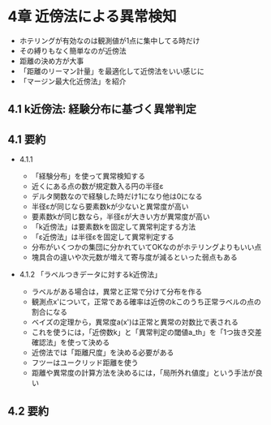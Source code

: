 # 4章 近傍法による異常検知
- ホテリングが有効なのは観測値が1点に集中してる時だけ
- その縛りもなく簡単なのが近傍法
- 距離の決め方が大事
- 「距離のリーマン計量」を最適化して近傍法をいい感じに
- 「マージン最大化近傍法」を紹介

## 4.1 k近傍法: 経験分布に基づく異常判定

## 4.1 要約
- 4.1.1
  - 「経験分布」を使って異常検知する
  - 近くにある点の数が規定数入る円の半径ε
  - デルタ関数なので経験した時だけ1になり他は0になる
  - 半径εが同じなら要素数kが少ないと異常度が高い
  - 要素数kが同じ数なら，半径εが大きい方が異常度が高い
  - 「k近傍法」は要素数kを固定して異常判定する方法
  - 「ε近傍法」は半径εを固定して異常判定する
  - 分布がいくつかの集団に分かれていてOKなのがホテリングよりもいい点
  - 塊具合の違いや次元数が増えて寄与度が減るといった弱点もある

- 4.1.2 「ラベルつきデータに対するk近傍法」
  - ラベルがある場合は，異常と正常で分けて分布を作る
  - 観測点x'について，正常である確率は近傍のkこのうち正常ラベルの点の割合になる
  - ベイズの定理から，異常度a(x')は正常と異常の対数比で表される
  - これを使うには，「近傍数k」と「異常判定の閾値a_th」を「1つ抜き交差確認法」を使って決める
  - 近傍法では「距離尺度」を決める必要がある
  - フツーはユークリッド距離を使う
  - 距離や異常度の計算方法を決めるには，「局所外れ値度」という手法が良い

## 4.2 要約